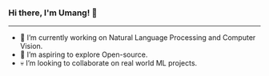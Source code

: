 ### Hi there, I'm Umang! 👋
-------
- 🔭 I’m currently working on Natural Language Processing and Computer Vision.
- 🌱 I’m aspiring to explore Open-source.
- 💀 I’m looking to collaborate on real world ML projects.
<!-- - 🤔 I’m looking for help with ...
- 💬 Ask me about ...
- 📫 How to reach me: ...
- 😄 Pronouns: ...
- ⚡ Fun fact: ... -->
<!-- [![My GitHub stats](https://github-readme-stats.vercel.app/api?username=Umang1103)](https://github.com/Umang1103/github-readme-stats) -->
<!--
**Umang1103/Umang1103** is a ✨ _special_ ✨ repository because its `README.md` (this file) appears on your GitHub profile.

Here are some ideas to get you started:

- 🔭 I’m currently working on ...
- 🌱 I’m currently learning ...
- 👯 I’m looking to collaborate on ...
- 🤔 I’m looking for help with ...
- 💬 Ask me about ...
- 📫 How to reach me: ...
- 😄 Pronouns: ...
- ⚡ Fun fact: ...
-->
